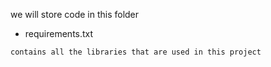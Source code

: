 we will store code in this folder

- requirements.txt

`contains all the libraries that are used in this project`
